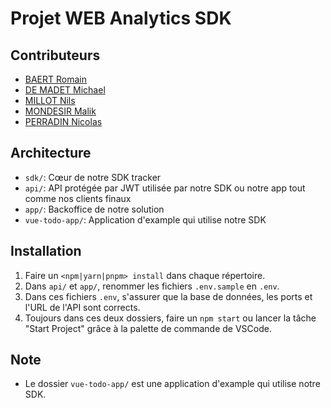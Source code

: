 # Projet WEB Analytics SDK
## Contributeurs
- [BAERT Romain](https://github.com/Ampersander)
- [DE MADET Michael](https://github.com/michael2509)
- [MILLOT Nils](https://github.com/NilsMillot)
- [MONDESIR Malik](https://github.com/mondesirm)
- [PERRADIN Nicolas](https://github.com/nicolasperradin)

## Architecture
- `sdk/`: Cœur de notre SDK tracker
- `api/`: API protégée par JWT utilisée par notre SDK ou notre app tout comme nos clients finaux
- `app/`: Backoffice de notre solution
- `vue-todo-app/`: Application d'example qui utilise notre SDK

## Installation
1. Faire un `<npm|yarn|pnpm> install` dans chaque répertoire.
2. Dans `api/` et `app/`, renommer les fichiers `.env.sample` en `.env`.
3. Dans ces fichiers `.env`, s'assurer que la base de données, les ports et l'URL de l'API sont corrects.
4. Toujours dans ces deux dossiers, faire un `npm start` ou lancer la tâche "Start Project" grâce à la palette de commande de VSCode.

## Note
- Le dossier `vue-todo-app/` est une application d'example qui utilise notre SDK.
